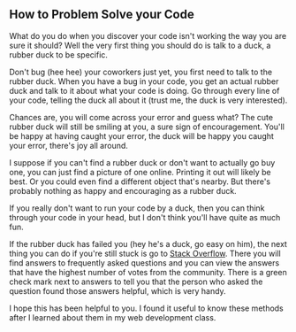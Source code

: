 ## How to Problem Solve your Code

What do you do when you discover your code isn't working the way you are sure it should? Well the very first thing you should do is talk to a duck, a rubber duck to be specific.

Don't bug (hee hee) your coworkers just yet, you first need to talk to the rubber duck. When you have a bug in your code, you get an actual rubber duck and talk to it about what your code is doing. Go through every line of your code, telling the duck all about it (trust me, the duck is very interested). 

Chances are, you will come across your error and guess what? The cute rubber duck will still be smiling at you, a sure sign of encouragement. You'll be happy at having caught your error, the duck will be happy you caught your error, there's joy all around.

I suppose if you can't find a rubber duck or don't want to actually go buy one, you can just find a picture of one online. Printing it out will likely be best. Or you could even find a different object that's nearby. But there's probably nothing as happy and encouraging as a rubber duck.

If you really don't want to run your code by a duck, then you can think through your code in your head, but I don't think you'll have quite as much fun.

If the rubber duck has failed you (hey he's a duck, go easy on him), the next thing you can do if you're still stuck is go to [Stack Overflow](https://stackoverflow.com/questions). There you will find answers to frequently asked questions and you can view the answers that have the highest number of votes from the community. There is a green check mark next to answers to tell you that the person who asked the question found those answers helpful, which is very handy.

I hope this has been helpful to you. I found it useful to know these methods after I learned about them in my web development class.